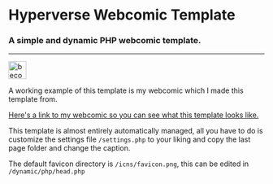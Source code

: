 # Hyperverse Webcomic Template
### A simple and dynamic PHP webcomic template.
---

<a href="https://www.patreon.com/bePatron?u=17106861" data-patreon-widget-type="become-patron-button"><img alt="become a patron" src="https://c5.patreon.com/external/logo/become_a_patron_button.png" height="35px"></a>

A working example of this template is my webcomic which I made this template from.

[Here's a link to my webcomic so you can see what this template looks like.](https://hyperve.rs/)

This template is almost entirely automatically managed, all you have to do is customize the settings file `/settings.php` to your liking and copy the last page folder and change the caption.

The default favicon directory is `/icns/favicon.png`, this can be edited in `/dynamic/php/head.php`
